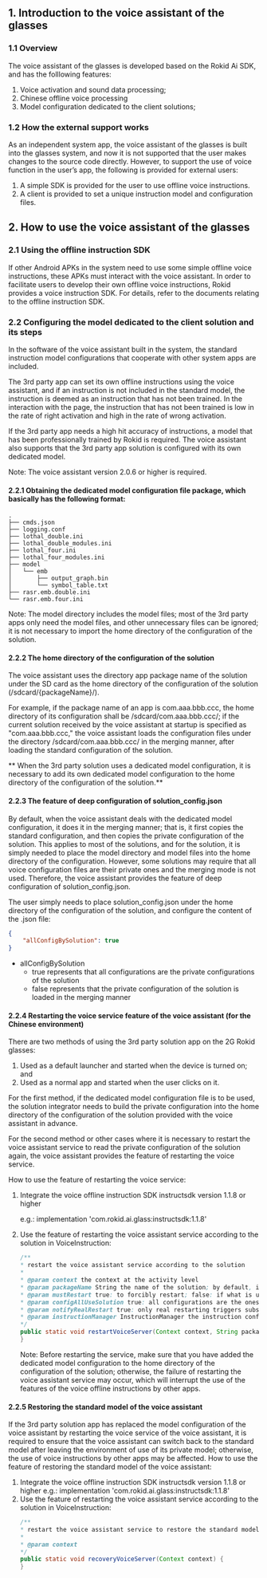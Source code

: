 ## 1. Introduction to the voice assistant of the glasses

### 1.1 Overview

The voice assistant of the glasses is developed based on the Rokid Ai SDK, and has the folllowing features:

1. Voice activation and sound data processing;
2. Chinese offline voice processing
3. Model configuration dedicated to the client solutions;

### 1.2 How the external support works

As an independent system app, the voice assistant of the glasses is built into the glasses system, and now it is not supported that the user makes changes to the source code directly. However, to support the use of voice function in the user’s app, the following is provided for external users:

1. A simple SDK is provided for the user to use offline voice instructions.
2. A client is provided to set a unique instruction model and configuration files.

## 2. How to use the voice assistant of the glasses

### 2.1 Using the offline instruction SDK

If other Android APKs in the system need to use some simple offline voice instructions, these APKs must interact with the voice assistant. In order to facilitate users to develop their own offline voice instructions, Rokid provides a voice instruction SDK. For details, refer to the documents relating to the offline instruction SDK.

### 2.2 Configuring the model dedicated to the client solution and its steps

In the software of the voice assistant built in the system, the standard instruction model configurations that cooperate with other system apps are included.

The 3rd party app can set its own offline instructions using the voice assistant, and if an instruction is not included in the standard model, the instruction is deemed as an instruction that has not been trained. In the interaction with the page, the instruction that has not been trained is low in the rate of right activation and high in the rate of wrong activation.

If the 3rd party app needs a high hit accuracy of instructions, a model that has been professionally trained by Rokid is required. The voice assistant also supports that the 3rd party app solution is configured with its own dedicated model.

Note: The voice assistant version 2.0.6 or higher is required.

#### 2.2.1 Obtaining the dedicated model configuration file package, which basically has the following format:

```shell
.
├── cmds.json
├── logging.conf
├── lothal_double.ini
├── lothal_double_modules.ini
├── lothal_four.ini
├── lothal_four_modules.ini
├── model
│   └── emb
│       ├── output_graph.bin
│       └── symbol_table.txt
├── rasr.emb.double.ini
└── rasr.emb.four.ini
```

Note: The model directory includes the model files; most of the 3rd party apps only need the model files, and other unnecessary files can be ignored; it is not necessary to import the home directory of the configuration of the solution.

#### 2.2.2 The home directory of the configuration of the solution

The voice assistant uses the directory app package name of the solution under the SD card as the home directory of the configuration of the solution (/sdcard/{packageName}/).

For example, if the package name of an app is com.aaa.bbb.ccc, the home directory of its configuration shall be /sdcard/com.aaa.bbb.ccc/; if the current solution received by the voice assistant at startup is specified as "com.aaa.bbb.ccc," the voice assistant loads the configuration files under the directory /sdcard/com.aaa.bbb.ccc/ in the merging manner, after loading the standard configuration of the solution.

** When the 3rd party solution uses a dedicated model configuration, it is necessary to add its own dedicated model configuration to the home directory of the configuration of the solution.**

#### 2.2.3 The feature of deep configuration of solution\_config.json

By default, when the voice assistant deals with the dedicated model configuration, it does it in the merging manner; that is, it first copies the standard configuration, and then copies the private configuration of the solution. This applies to most of the solutions, and for the solution, it is simply needed to place the model directory and model files into the home directory of the configuration. However, some solutions may require that all voice configuration files are their private ones and the merging mode is not used. Therefore, the voice assistant provides the feature of deep configuration of solution\_config.json.

The user simply needs to place solution\_config.json under the home directory of the configuration of the solution, and configure the content of the .json file:

```json
{
	"allConfigBySolution": true
}
```

* allConfigBySolution
  * true represents that all configurations are the private configurations of the solution
  * false represents that the private configuration of the solution is loaded in the merging manner

#### 2.2.4 Restarting the voice service feature of the voice assistant (for the Chinese environment)

There are two methods of using the 3rd party solution app on the 2G Rokid glasses:

1. Used as a default launcher and started when the device is turned on; and
2. Used as a normal app and started when the user clicks on it.

For the first method, if the dedicated model configuration file is to be used, the solution integrator needs to build the private configuration into the home directory of the configuration of the solution provided with the voice assistant in advance.

For the second method or other cases where it is necessary to restart the voice assistant service to read the private configuration of the solution again, the voice assistant provides the feature of restarting the voice service.

How to use the feature of restarting the voice service:

1. Integrate the voice offline instruction SDK instructsdk version 1.1.8 or higher
   
   e.g.: implementation 'com.rokid.ai.glass:instructsdk:1.1.8'
2. Use the feature of restarting the voice assistant service according to the solution in VoiceInstruction:
   
   ```java
   /**
   * restart the voice assistant service according to the solution
   *
   * @param context the context at the activity level
   * @param packageName String the name of the solution; by default, it is the packageName of the app; if it is left null, the standard model configuration is indicated
   * @param mustRestart true: to forcibly restart; false: if what is used by the voice assistant is the current solution, it is not necessary to restart (false is recommended as a default value)
   * @param configAllUseSolution true: all configurations are the ones of the solution; false: all configurations are the mixture of the system default ones and the ones of the solution (false is recommended as a default value)
   * @param notifyRealRestart true: only real restarting triggers subsequent setting of the instruction words; false: the subsequent setting of the instruction words is triggered as long as a broadcast is returned (false is recommended as a default value)
   * @param instructionManager InstructionManager the instruction configuration for the current page is made effective after restarting; if there is no instruction configuration or you want to configure it subsequently, transfer a null directly
   */
   public static void restartVoiceServer(Context context, String packageName, boolean mustRestart, boolean configAllUseSolution, final boolean notifyRealRestart, final InstructionManager instructionManager) {
   }
   ```
   
   Note: Before restarting the service, make sure that you have added the dedicated model configuration to the home directory of the configuration of the solution; otherwise, the failure of restarting the voice assistant service may occur, which will interrupt the use of the features of the voice offline instructions by other apps.

#### 2.2.5 Restoring the standard model of the voice assistant

If the 3rd party solution app has replaced the model configuration of the voice assistant by restarting the voice service of the voice assistant, it is required to ensure that the voice assistant can switch back to the standard model after leaving the environment of use of its private model; otherwise, the use of voice instructions by other apps may be affected. How to use the feature of restoring the standard model of the voice assistant:

1. Integrate the voice offline instruction SDK instructsdk version 1.1.8 or higher
   e.g.: implementation 'com.rokid.ai.glass:instructsdk:1.1.8'
2. Use the feature of restarting the voice assistant service according to the solution in VoiceInstruction:
   ```java
   /**
   * restart the voice assistant service to restore the standard model configuration
   *
   * @param context
   */
   public static void recoveryVoiceServer(Context context) {
   }
   ```